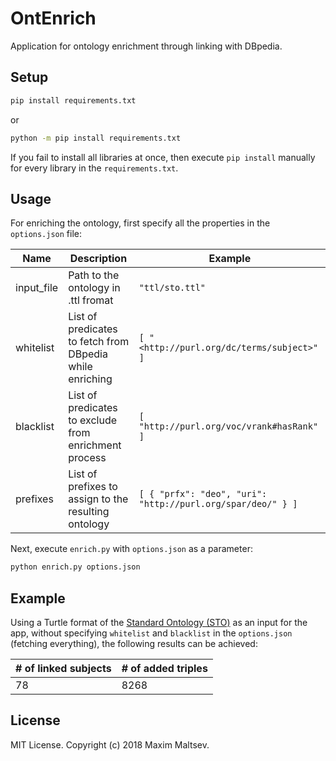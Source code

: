 # OntEnrich
Application for ontology enrichment through linking with DBpedia.

## Setup
```bash
pip install requirements.txt
```
or
```cmd
python -m pip install requirements.txt
```

If you fail to install all libraries at once, then execute `pip install` manually for every library in the `requirements.txt`.

## Usage
For enriching the ontology, first specify all the properties in the `options.json` file:

| Name | Description | Example |
| ---- | ----------- | ------- |
| input_file | Path to the ontology in .ttl fromat | `"ttl/sto.ttl"` |
| whitelist | List of predicates to fetch from DBpedia while enriching | `[ "<http://purl.org/dc/terms/subject>" ]` |
| blacklist | List of predicates to exclude from enrichment process | `[ "http://purl.org/voc/vrank#hasRank" ]` |
| prefixes | List of prefixes to assign to the resulting ontology | `[ { "prfx": "deo", "uri": "http://purl.org/spar/deo/" } ]` |

Next, execute `enrich.py` with `options.json` as a parameter:
```bash
python enrich.py options.json
```

## Example
Using a Turtle format of the [Standard Ontology (STO)](https://github.com/i40-Tools/StandardOntology) as an input for the app, without specifying `whitelist` and `blacklist` in the `options.json` (fetching everything), the following results can be achieved:

| # of linked subjects | # of added triples |
| -------------------- | ------------------ |
| 78 | 8268 |

## License
MIT License. Copyright (c) 2018 Maxim Maltsev.
